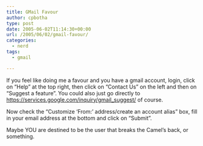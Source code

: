 ```yaml
---
title: GMail Favour
author: cpbotha
type: post
date: 2005-06-02T11:14:30+00:00
url: /2005/06/02/gmail-favour/
categories:
  - nerd
tags:
  - gmail

---
```

If you feel like doing me a favour and you have a gmail account, login, click on &#8220;Help&#8221; at the top right, then click on &#8220;Contact Us&#8221; on the left and then on &#8220;Suggest a feature&#8221;. You could also just go directly to <https://services.google.com/inquiry/gmail_suggest/> of course.

Now check the &#8220;Customize &#8216;From:&#8217; address/create an account alias&#8221; box, fill in your email address at the bottom and click on &#8220;Submit&#8221;.

Maybe YOU are destined to be the user that breaks the Camel&#8217;s back, or something.
